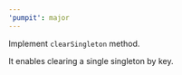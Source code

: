 ```yaml
---
'pumpit': major
---
```


Implement `clearSingleton` method.

It enables clearing a single singleton by key.

